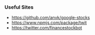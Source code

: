 ### Useful Sites
* https://github.com/anvk/google-stocks
* https://www.npmjs.com/package/twit
* https://twitter.com/financestockbot